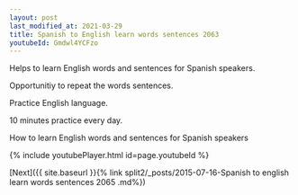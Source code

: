 ```yaml
---
layout: post
last_modified_at: 2021-03-29
title: Spanish to English learn words sentences 2063 
youtubeId: Gmdwl4YCFzo
---
```

 
 
Helps to learn English words and sentences for Spanish speakers.

Opportunitiy to repeat the words sentences. 

Practice English language. 
 
10 minutes practice every day. 
 
How to learn English words and sentences for Spanish speakers 
 
{% include youtubePlayer.html id=page.youtubeId %}
 
 
[Next]({{ site.baseurl }}{% link  split2/_posts/2015-07-16-Spanish to english learn words sentences 2065 .md%})
 
